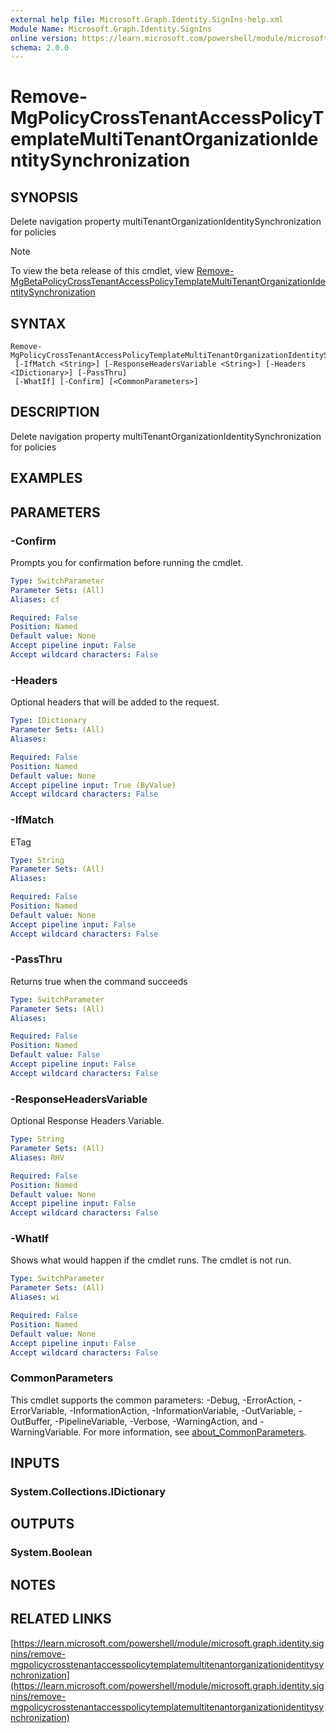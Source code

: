 ```yaml
---
external help file: Microsoft.Graph.Identity.SignIns-help.xml
Module Name: Microsoft.Graph.Identity.SignIns
online version: https://learn.microsoft.com/powershell/module/microsoft.graph.identity.signins/remove-mgpolicycrosstenantaccesspolicytemplatemultitenantorganizationidentitysynchronization
schema: 2.0.0
---
```


# Remove-MgPolicyCrossTenantAccessPolicyTemplateMultiTenantOrganizationIdentitySynchronization

## SYNOPSIS
Delete navigation property multiTenantOrganizationIdentitySynchronization for policies

> [!NOTE]
> To view the beta release of this cmdlet, view [Remove-MgBetaPolicyCrossTenantAccessPolicyTemplateMultiTenantOrganizationIdentitySynchronization](/powershell/module/Microsoft.Graph.Beta.Identity.SignIns/Remove-MgBetaPolicyCrossTenantAccessPolicyTemplateMultiTenantOrganizationIdentitySynchronization?view=graph-powershell-beta)

## SYNTAX

```
Remove-MgPolicyCrossTenantAccessPolicyTemplateMultiTenantOrganizationIdentitySynchronization
 [-IfMatch <String>] [-ResponseHeadersVariable <String>] [-Headers <IDictionary>] [-PassThru]
 [-WhatIf] [-Confirm] [<CommonParameters>]
```

## DESCRIPTION
Delete navigation property multiTenantOrganizationIdentitySynchronization for policies

## EXAMPLES

## PARAMETERS

### -Confirm
Prompts you for confirmation before running the cmdlet.

```yaml
Type: SwitchParameter
Parameter Sets: (All)
Aliases: cf

Required: False
Position: Named
Default value: None
Accept pipeline input: False
Accept wildcard characters: False
```

### -Headers
Optional headers that will be added to the request.

```yaml
Type: IDictionary
Parameter Sets: (All)
Aliases:

Required: False
Position: Named
Default value: None
Accept pipeline input: True (ByValue)
Accept wildcard characters: False
```

### -IfMatch
ETag

```yaml
Type: String
Parameter Sets: (All)
Aliases:

Required: False
Position: Named
Default value: None
Accept pipeline input: False
Accept wildcard characters: False
```

### -PassThru
Returns true when the command succeeds

```yaml
Type: SwitchParameter
Parameter Sets: (All)
Aliases:

Required: False
Position: Named
Default value: False
Accept pipeline input: False
Accept wildcard characters: False
```

### -ResponseHeadersVariable
Optional Response Headers Variable.

```yaml
Type: String
Parameter Sets: (All)
Aliases: RHV

Required: False
Position: Named
Default value: None
Accept pipeline input: False
Accept wildcard characters: False
```

### -WhatIf
Shows what would happen if the cmdlet runs.
The cmdlet is not run.

```yaml
Type: SwitchParameter
Parameter Sets: (All)
Aliases: wi

Required: False
Position: Named
Default value: None
Accept pipeline input: False
Accept wildcard characters: False
```

### CommonParameters
This cmdlet supports the common parameters: -Debug, -ErrorAction, -ErrorVariable, -InformationAction, -InformationVariable, -OutVariable, -OutBuffer, -PipelineVariable, -Verbose, -WarningAction, and -WarningVariable. For more information, see [about_CommonParameters](http://go.microsoft.com/fwlink/?LinkID=113216).

## INPUTS

### System.Collections.IDictionary
## OUTPUTS

### System.Boolean
## NOTES

## RELATED LINKS

[https://learn.microsoft.com/powershell/module/microsoft.graph.identity.signins/remove-mgpolicycrosstenantaccesspolicytemplatemultitenantorganizationidentitysynchronization](https://learn.microsoft.com/powershell/module/microsoft.graph.identity.signins/remove-mgpolicycrosstenantaccesspolicytemplatemultitenantorganizationidentitysynchronization)
























